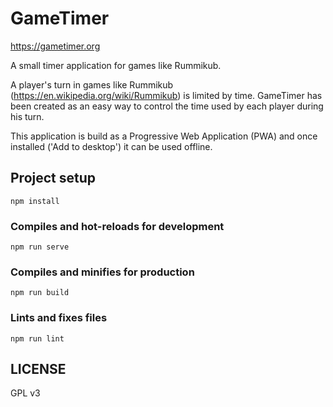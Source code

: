 # GameTimer 

https://gametimer.org

A small timer application for games like Rummikub.

A player's turn in games like Rummikub (https://en.wikipedia.org/wiki/Rummikub) is limited by time. GameTimer has been created as an easy way to control the time used by each player during his turn.

This application is build as a Progressive Web Application (PWA) and once installed ('Add to desktop') it can be used offline.


## Project setup
```
npm install
```

### Compiles and hot-reloads for development
```
npm run serve
```

### Compiles and minifies for production
```
npm run build
```

### Lints and fixes files
```
npm run lint
```

## LICENSE
GPL v3
